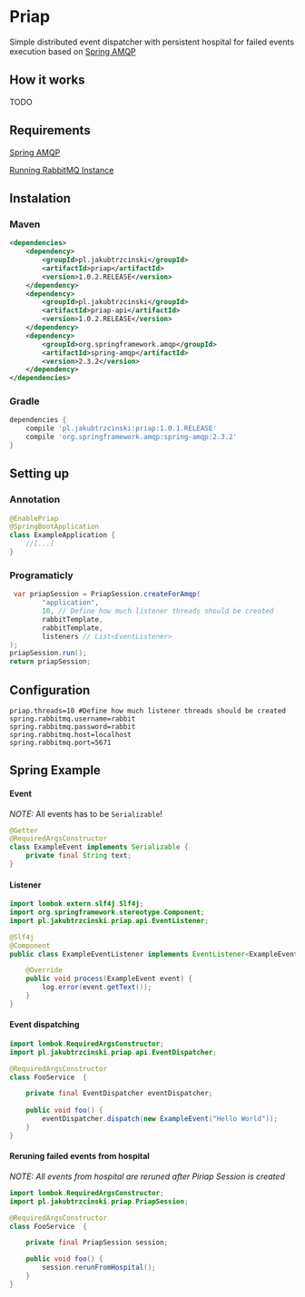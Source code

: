 # Priap

Simple distributed event dispatcher with persistent hospital for failed events execution based on [Spring AMQP](https://github.com/spring-projects/spring-amqp)

## How it works

TODO

## Requirements
[Spring AMQP](https://github.com/spring-projects/spring-amqp)

[Running RabbitMQ Instance](https://www.rabbitmq.com/)

## Instalation

### Maven 
```xml
<dependencies>
    <dependency>
        <groupId>pl.jakubtrzcinski</groupId>
        <artifactId>priap</artifactId>
        <version>1.0.2.RELEASE</version>
    </dependency>
    <dependency>
        <groupId>pl.jakubtrzcinski</groupId>
        <artifactId>priap-api</artifactId>
        <version>1.0.2.RELEASE</version>
    </dependency>
    <dependency>
        <groupId>org.springframework.amqp</groupId>
        <artifactId>spring-amqp</artifactId>
        <version>2.3.2</version>
    </dependency>
</dependencies>
```

### Gradle
```groovy
dependencies {
    compile 'pl.jakubtrzcinski:priap:1.0.1.RELEASE'
    compile 'org.springframework.amqp:spring-amqp:2.3.2'
}
```

## Setting up

### Annotation

```java
@EnablePriap
@SpringBootApplication
class ExampleApplication {
    //[...]
}
```

### Programaticly

```java
 var priapSession = PriapSession.createForAmqp(
        "application",
        10, // Define how much listener threads should be created
        rabbitTemplate,
        rabbitTemplate,
        listeners // List<EventListener>
);
priapSession.run();
return priapSession;
```
## Configuration

```properties
priap.threads=10 #Define how much listener threads should be created
spring.rabbitmq.username=rabbit
spring.rabbitmq.password=rabbit
spring.rabbitmq.host=localhost
spring.rabbitmq.port=5671
```
## Spring Example

#### Event 
_NOTE:_ All events has to be `Serializable`!
```java
@Getter
@RequiredArgsConstructor
class ExampleEvent implements Serializable {
    private final String text;
}
```

#### Listener
```java
import lombok.extern.slf4j.Slf4j;
import org.springframework.stereotype.Component;
import pl.jakubtrzcinski.priap.api.EventListener;

@Slf4j
@Component
public class ExampleEventListener implements EventListener<ExampleEvent> {

    @Override
    public void process(ExampleEvent event) {
        log.error(event.getText());
    }
}
```

#### Event dispatching
```java
import lombok.RequiredArgsConstructor;
import pl.jakubtrzcinski.priap.api.EventDispatcher;

@RequiredArgsConstructor
class FooService  {

    private final EventDispatcher eventDispatcher;
    
    public void foo() {
        eventDispatcher.dispatch(new ExampleEvent("Hello World"));
    }
}
```

#### Reruning failed events from hospital

*NOTE:* _All events from hospital are reruned after Piriap Session is created_

```java
import lombok.RequiredArgsConstructor;
import pl.jakubtrzcinski.priap.PriapSession;

@RequiredArgsConstructor
class FooService  {

    private final PriapSession session;

    public void foo() {
        session.rerunFromHospital();
    }
}
```


